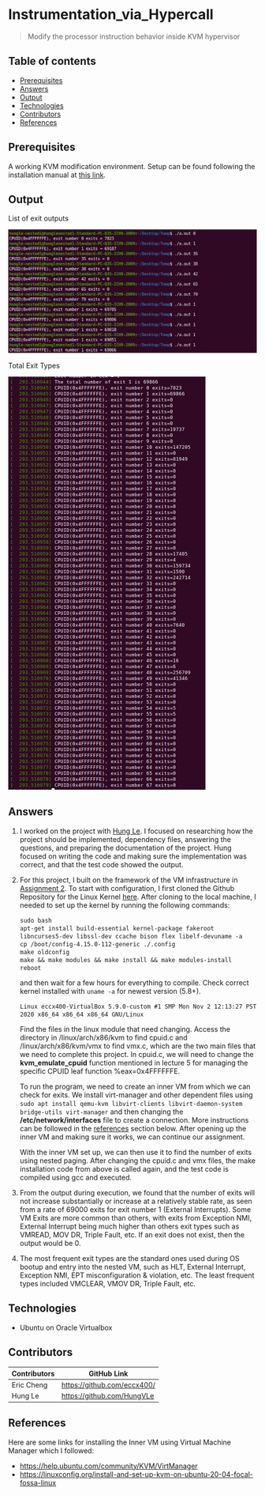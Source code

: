 # Instrumentation_via_Hypercall

> Modify the processor instruction behavior inside KVM hypervisor

## Table of contents
* [Prerequisites](#prerequisites)
* [Answers](#answers)
* [Output](#output)
* [Technologies](#technologies)
* [Contributors](#contributors)
* [References](#references)

## Prerequisites

A working KVM modification environment. Setup can be found following the installation manual at [this link](https://github.com/eccx400/Virtualization-Technologies/tree/master/2_KVM_Modification).


## Output

List of exit outputs

![](./output.jpeg)

Total Exit Types

![](./fullexit.jpeg)

## Answers

1. I worked on the project with [Hung Le](https://github.com/HungVLe). I focused on researching how the project should be implemented, dependency files, answering the questions, and preparing the documentation of the project. Hung focused on writing the code and making sure the implementation was correct, and that the test code showed the output.

2. For this project, I built on the framework of the VM infrastructure in [Assignment 2](https://github.com/eccx400/Virtualization-Technologies/tree/master/2_KVM_Modification). To start with configuration, I first cloned the Github Repository for the Linux Kernel [here](https://github.com/torvalds/linux). After cloning to the local machine, I needed to set up the kernel by running the following commands:

    ```
    sudo bash
    apt-get install build-essential kernel-package fakeroot libncurses5-dev libssl-dev ccache bison flex libelf-devuname -a
    cp /boot/config-4.15.0-112-generic ./.config
    make oldconfig
    make && make modules && make install && make modules-install
    reboot
    ```
    and then wait for a few hours for everything to compile. Check correct kernel installed with `uname -a` for newest version (5.8+).
    
    ```
    Linux eccx400-VirtualBox 5.9.0-custom #1 SMP Mon Nov 2 12:13:27 PST 2020 x86_64 x86_64 x86_64 GNU/Linux
    ```
    
    Find the files in the linux module that need changing. Access the directory in /linux/arch/x86/kvm to find cpuid.c and /linux/arch/x86/kvm/vmx to find vmx.c, which are the two main files that we need to complete this project. In cpuid.c, we will need to change the <b>kvm_emulate_cpuid</b> function mentioned in lecture 5 for managing the specific CPUID leaf function %eax=0x4FFFFFFE. 
    
    To run the program, we need to create an inner VM from which we can check for exits. We install virt-manager and other dependent files using `sudo apt install qemu-kvm libvirt-clients libvirt-daemon-system bridge-utils virt-manager` and then changing the <b>/etc/network/interfaces</b> file to create a connection. More instructions can be followed in the [references](#references) section below. After opening up the inner VM and making sure it works, we can continue our assignment.
    
    With the inner VM set up, we can then use it to find the number of exits using nested paging. After changing the cpuid.c and vmx files, the make installation code from above is called again, and the test code is compiled using gcc and executed.
    
3. From the output during execution, we found that the number of exits will not increase substantially or increase at a relatively stable rate, as seen from a rate of 69000 exits for exit number 1 (External Interrupts). Some VM Exits are more common than others, with exits from Exception NMI, External Interrupt being much higher than others exit types such as VMREAD, MOV DR, Triple Fault, etc. If an exit does not exist, then the output would be 0.

4. The most frequent exit types are the standard ones used during OS bootup and entry into the nested VM, such as HLT, External Interrupt, Exception NMI, EPT misconfiguration & violation, etc. The least frequent types included VMCLEAR, VMOV DR, Triple Fault, etc.

## Technologies
* Ubuntu on Oracle Virtualbox

## Contributors

| Contributors | GitHub Link                 |
|--------------|-----------------------------|
| Eric Cheng   | https://github.com/eccx400/ |
| Hung Le      | https://github.com/HungVLe  |

## References

Here are some links for installing the Inner VM using Virtual Machine Manager which I followed:
* https://help.ubuntu.com/community/KVM/VirtManager
* https://linuxconfig.org/install-and-set-up-kvm-on-ubuntu-20-04-focal-fossa-linux
